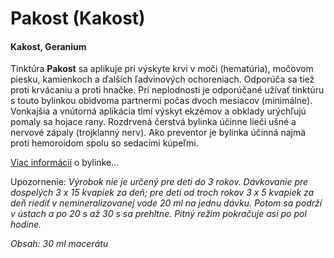 Pakost (Kakost)
===============

#### Kakost, Geranium

Tinktúra **Pakost** sa aplikuje pri výskyte krvi v moči (hematúria), močovom
piesku, kamienkoch a ďalších ľadvinových ochoreniach. Odporúča sa tiež proti
krvácaniu a proti hnačke. Pri neplodnosti je odporúčané užívať tinktúru s touto
bylinkou obidvoma partnermi počas dvoch mesiacov (minimálne). Vonkajšia a
vnútorná aplikácia tlmí výskyt ekzémov a obklady urýchľujú pomaly sa hojace
rany. Rozdrvená čerstvá bylinka účinne lieči ušné a nervové zápaly (trojklanný
nerv). Ako preventor je bylinka účinná najmä proti hemoroidom spolu so sedacími
kúpeľmi.

[Viac informácií](/sip/bylinky/pakost-smradlavy) o bylinke…

Upozornenie: *Výrobok nie je určený pre deti do 3 rokov. Dávkovanie pre
dospelých 3 x 15 kvapiek za deň; pre deti od troch rokov 3 x 5 kvapiek za deň
riediť v nemineralizovanej vode 20 ml na jednu dávku. Potom sa podrží v ústach a
po 20 s až 30 s sa prehltne. Pitný režim pokračuje asi po pol hodine.*

*Obsah: 30 ml macerátu*

